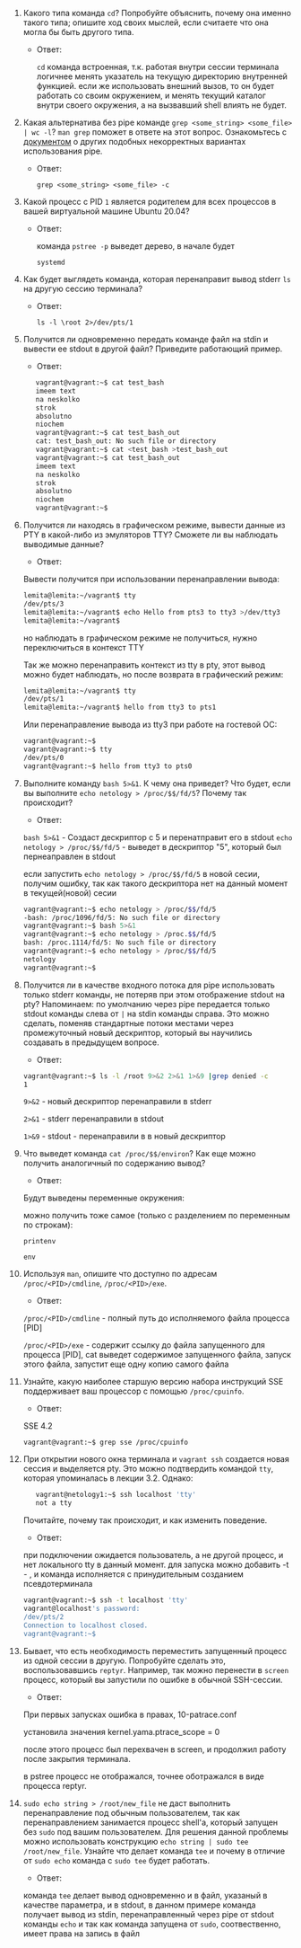 1. Какого типа команда `cd`? Попробуйте объяснить, почему она именно такого типа; опишите ход своих мыслей, если считаете что она могла бы быть другого типа.
    + Ответ:
     
      `cd` команда встроенная, т.к. работая внутри сессии терминала
         логичнее менять указатель на текущую директорию внутренней функцией.
         если же использовать внешний вызов, то он будет работать со своим окружением, и менять  текущий каталог внутри своего окружения, а на вызвавший shell влиять не будет.
1. Какая альтернатива без pipe команде `grep <some_string> <some_file> | wc -l`? `man grep` поможет в ответе на этот вопрос. Ознакомьтесь с [документом](http://www.smallo.ruhr.de/award.html) о других подобных некорректных вариантах использования pipe.
    + Ответ:
    
        `grep <some_string> <some_file> -c`
1. Какой процесс с PID `1` является родителем для всех процессов в вашей виртуальной машине Ubuntu 20.04?
    + Ответ:
    
      команда `pstree -p` выведет дерево, в начале будет
     
      `systemd`
1. Как будет выглядеть команда, которая перенаправит вывод stderr `ls` на другую сессию терминала?
    + Ответ:
    
      `ls -l \root 2>/dev/pts/1`
1. Получится ли одновременно передать команде файл на stdin и вывести ее stdout в другой файл? Приведите работающий пример.
    + Ответ:
    
    ```bash
       vagrant@vagrant:~$ cat test_bash
       imeem text
       na neskolko
       strok
       absolutno
       niochem
       vagrant@vagrant:~$ cat test_bash_out
       cat: test_bash_out: No such file or directory
       vagrant@vagrant:~$ cat <test_bash >test_bash_out
       vagrant@vagrant:~$ cat test_bash_out
       imeem text
       na neskolko
       strok
       absolutno
       niochem
       vagrant@vagrant:~$ 
    ```

1. Получится ли находясь в графическом режиме, вывести данные из PTY в какой-либо из эмуляторов TTY? Сможете ли вы наблюдать выводимые данные?
    + Ответ:
    
    Вывести получится при использовании перенаправлении вывода:
    ```bash
    lemita@lemita:~/vagrant$ tty
    /dev/pts/3
    lemita@lemita:~/vagrant$ echo Hello from pts3 to tty3 >/dev/tty3
    lemita@lemita:~/vagrant$ 
    ```

    но наблюдать в графическом режиме не получиться, нужно переключиться в контекст TTY
   
    Так же можно перенаправить контекст из tty в pty, этот вывод можно будет наблюдать, но после возврата в графический режим:
    ```bash
    lemita@lemita:~/vagrant$ tty
    /dev/pts/1
    lemita@lemita:~/vagrant$ hello from tty3 to pts1
    ```

    Или перенаправление вывода из tty3 при работе на гостевой ОС:
    ```bash
    vagrant@vagrant:~$ 
    vagrant@vagrant:~$ tty
    /dev/pts/0
    vagrant@vagrant:~$ hello from tty3 to pts0
    ```
1. Выполните команду `bash 5>&1`. К чему она приведет? Что будет, если вы выполните `echo netology > /proc/$$/fd/5`? Почему так происходит?
    + Ответ:
    
    `bash 5>&1` - Создаст дескриптор с 5 и перенатправит его в stdout
    `echo netology > /proc/$$/fd/5` - выведет в дескриптор "5", который был пернеаправлен в stdout

    если запустить `echo netology > /proc/$$/fd/5` в новой сесии, получим ошибку, так как такого дескриптора нет на данный момент в текущей(новой) сесии

     ```bash
     vagrant@vagrant:~$ echo netology > /proc/$$/fd/5
     -bash: /proc/1096/fd/5: No such file or directory
     vagrant@vagrant:~$ bash 5>&1
     vagrant@vagrant:~$ echo netology > /proc.$$/fd/5
     bash: /proc.1114/fd/5: No such file or directory
     vagrant@vagrant:~$ echo netology > /proc/$$/fd/5
     netology
     vagrant@vagrant:~$ 
     ```
1. Получится ли в качестве входного потока для pipe использовать только stderr команды, не потеряв при этом отображение stdout на pty? Напоминаем: по умолчанию через pipe передается только stdout команды слева от `|` на stdin команды справа.
Это можно сделать, поменяв стандартные потоки местами через промежуточный новый дескриптор, который вы научились создавать в предыдущем вопросе.
    + Ответ:
    
    ```bash
   vagrant@vagrant:~$ ls -l /root 9>&2 2>&1 1>&9 |grep denied -c 
   1
   ```
   
   `9>&2` - новый дескриптор перенаправили в stderr
   
   `2>&1` - stderr перенаправили в stdout 
   
   `1>&9` - stdout - перенаправили в в новый дескриптор
1. Что выведет команда `cat /proc/$$/environ`? Как еще можно получить аналогичный по содержанию вывод?
    + Ответ:
    
    Будут выведены переменные окружения:
    
    можно получить тоже самое (только с разделением по переменным по строкам):
    
    `printenv`
    
    `env`
1. Используя `man`, опишите что доступно по адресам `/proc/<PID>/cmdline`, `/proc/<PID>/exe`.
    + Ответ:
    
    `/proc/<PID>/cmdline` - полный путь до исполняемого файла процесса [PID]
    
    `/proc/<PID>/exe` - содержит ссылку до файла запущенного для процесса [PID], 
     cat выведет содержимое запущенного файла, запуск этого файла,  запустит еще одну копию самого файла
1. Узнайте, какую наиболее старшую версию набора инструкций SSE поддерживает ваш процессор с помощью `/proc/cpuinfo`.
    + Ответ:
    
    SSE 4.2
    
    `vagrant@vagrant:~$ grep sse /proc/cpuinfo`
1. При открытии нового окна терминала и `vagrant ssh` создается новая сессия и выделяется pty. Это можно подтвердить командой `tty`, которая упоминалась в лекции 3.2. Однако:

    ```bash
	   vagrant@netology1:~$ ssh localhost 'tty'
	   not a tty
    ```
   Почитайте, почему так происходит, и как изменить поведение.
    + Ответ:
    
    при подключении ожидается пользователь, а не другой процесс, и нет локального tty в данный момент. 
    для запуска можно добавить -t - , и команда исполняется c принудительным созданием псевдотерминала

    ```bash
   vagrant@vagrant:~$ ssh -t localhost 'tty'
   vagrant@localhost's password: 
   /dev/pts/2
   Connection to localhost closed.
   vagrant@vagrant:~$ 
   ```
1. Бывает, что есть необходимость переместить запущенный процесс из одной сессии в другую. Попробуйте сделать это, воспользовавшись `reptyr`. Например, так можно перенести в `screen` процесс, который вы запустили по ошибке в обычной SSH-сессии.
    + Ответ:
    
    При первых запусках ошибка в правах, 10-patrace.conf
    
    установила значения  kernel.yama.ptrace_scope = 0
    
    после этого процесс был перехвачен в screen, и продолжил работу после закрытия терминала. 

    в pstree процесс не отображался, точнее оботражался в виде процесса reptyr.
1. `sudo echo string > /root/new_file` не даст выполнить перенаправление под обычным пользователем, так как перенаправлением занимается процесс shell'а, который запущен без `sudo` под вашим пользователем. Для решения данной проблемы можно использовать конструкцию `echo string | sudo tee /root/new_file`. Узнайте что делает команда `tee` и почему в отличие от `sudo echo` команда с `sudo tee` будет работать.
    + Ответ:
    
    команда `tee` делает вывод одновременно и в файл, указаный в качестве параметра, и в stdout, 
    в данном примере команда получает вывод из stdin, перенаправленный через pipe от stdout команды `echo`
    и так как команда запущена от `sudo`, соотвественно, имеет права на запись в файл
